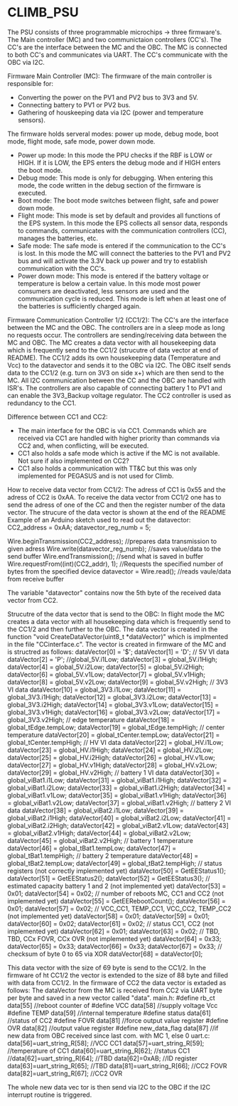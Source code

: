 # CLIMB_PSU

The PSU consists of three programmable microchips -> three firmware's. The Main controller (MC) and two communictaion controllers (CC's). The CC's are the interface between the MC and the OBC. The MC is connected to both CC's and communicates via UART. The CC's communicate with the OBC via I2C.

Firmware Main Controller (MC):
The firmware of the main controller is responsible for:
- Converting the power on the PV1 and PV2 bus to 3V3 and 5V.
- Connecting battery to PV1 or PV2 bus.
- Gathering of houskeeping data via I2C (power and temperature sensors).

The firmware holds serveral modes: power up mode, debug mode, boot mode, flight mode, safe mode, power down mode.

- Power up mode: In this mode the PPU checks if the RBF is LOW or HIGH. If it is LOW, the EPS enters the debug mode and if HIGH enters the boot mode.
- Debug mode: This mode is only for debugging. When entering this mode, the code written in the debug section of the firmware is executed.
- Boot mode: The boot mode switches between flight, safe and power down mode.
- Flight mode: This mode is set by default and provides all functions of the EPS system. In this mode the EPS collects all sensor data, responds to commands,     communicates with the communication controllers (CC), manages the batteries, etc.
- Safe mode: The safe mode is entered if the communication to the CC's is lost. In this mode the MC will connect the batteries to the PV1 and PV2 bus and will   activate the 3.3V back up power and try to establish communication with the CC's.
- Power down mode: This mode is entered if the battery voltage or temperature is below a certain value. In this mode most power consumers are deactivated, less   sensors are used and the communication cycle is reduced. This mode is left when at least one of the batteries is sufficiently charged again.

Firmware Communication Controller 1/2 (CC1/2):
The CC's are the interface between the MC and the OBC. The controllers are in a sleep mode as long no requests occur. The controllers are sending/receiving data between the MC and OBC. The MC creates a data vector with all housekeeping data which is frequently send to the CC1/2 (strucutre of data vector at end of README). The CC1/2 adds its own housekeeping data (Temperature and Vcc) to the datavector and sends it to the OBC via I2C. The OBC itself sends data to the CC1/2 (e.g. turn on 3V3 on side x+) which are then send to the MC. All I2C communication between the CC and the OBC are handled with ISR's.
The controllers are also capable of connecting battery 1 to PV1 and can enable the 3V3_Backup voltage regulator. The CC2 controller is used as redundancy to the CC1.

Difference between CC1 and CC2:
- The main interface for the OBC is via CC1. Commands which are received via CC1 are handled with
  higher priority than commands via CC2 and, when conflicting, will be executed.
- CC1 also holds a safe mode which is active if the MC is not available. Not sure if also implemented on CC2?
- CC1 also holds a communication with TT&C but this was only implemented for PEGASUS and is not used for Climb.

How to receive data vector from CC1/2:
The adress of CC1 is 0x55 and the adress of CC2 is 0xAA. To receive the data vector from CC1/2 one has to send the adress of one of the CC and then the register number of the data vector. The strucure of the data vector is shown at the end of the README
Example of an Arduino sketch used to read out the datavector:  
  CC2_address = 0xAA;
  datavector_reg_numb = 5;
  
  Wire.beginTransmission(CC2_address);    //prepares data transmission to given adress
  Wire.write(datavector_reg_numb);        //saves value/data to the send buffer
  Wire.endTransmission();                 //send what is saved in buffer
  Wire.requestFrom((int)(CC2_addr), 1);   //Requests the specified number of bytes from the specified device
  datavector = Wire.read();               //reads vaule/data from receive buffer
  
  The variable "datavector" contains now the 5th byte of the received data vector from CC2.

Strucutre of the data vector that is send to the OBC:
In flight mode the MC creates a data vector with all housekeeping data which is frequently send to the CC1/2 and then further to the OBC. The data vector is created in the function "void CreateDataVector(uint8_t *dataVector)" which is implmented in the file "CCinterface.c".
The vector is created in firmware of the MC and is structred as follows:
dataVector[0] = '$';
dataVector[1] = 'D';
	// 5V VI data
	dataVector[2] = 'P'; //global_5V.i1Low;
	dataVector[3] = global_5V.i1High;
	dataVector[4] = global_5V.i2Low;
	dataVector[5] = global_5V.i2High;
	dataVector[6] = global_5V.v1Low;
	dataVector[7] = global_5V.v1High;
	dataVector[8] = global_5V.v2Low;
	dataVector[9] = global_5V.v2High;
	// 3V3 VI data
	dataVector[10] = global_3V3.i1Low;
	dataVector[11] = global_3V3.i1High;
	dataVector[12] = global_3V3.i2Low;
	dataVector[13] = global_3V3.i2High;
	dataVector[14] = global_3V3.v1Low;
	dataVector[15] = global_3V3.v1High;
	dataVector[16] = global_3V3.v2Low;
	dataVector[17] = global_3V3.v2High;
	// edge temperature
	dataVector[18] = global_tEdge.tempLow;
	dataVector[19] = global_tEdge.tempHigh;
	// center temperature
	dataVector[20] = global_tCenter.tempLow;
	dataVector[21] = global_tCenter.tempHigh;
	// HV VI data
	dataVector[22] = global_HV.i1Low;
	dataVector[23] = global_HV.i1High;
	dataVector[24] = global_HV.i2Low;
	dataVector[25] = global_HV.i2High;
	dataVector[26] = global_HV.v1Low;
	dataVector[27] = global_HV.v1High;
	dataVector[28] = global_HV.v2Low;
	dataVector[29] = global_HV.v2High;
	// battery 1 VI data
	dataVector[30] = global_viBat1.i1Low;
	dataVector[31] = global_viBat1.i1High;
	dataVector[32] = global_viBat1.i2Low;
	dataVector[33] = global_viBat1.i2High;
	dataVector[34] = global_viBat1.v1Low;
	dataVector[35] = global_viBat1.v1High;
	dataVector[36] = global_viBat1.v2Low;
	dataVector[37] = global_viBat1.v2High;
	// battery 2 VI data
	dataVector[38] = global_viBat2.i1Low;
	dataVector[39] = global_viBat2.i1High;
	dataVector[40] = global_viBat2.i2Low;
	dataVector[41] = global_viBat2.i2High;
	dataVector[42] = global_viBat2.v1Low;
	dataVector[43] = global_viBat2.v1High;
	dataVector[44] = global_viBat2.v2Low;
	dataVector[45] = global_viBat2.v2High;
	// battery 1 temperature
	dataVector[46] = global_tBat1.tempLow;
	dataVector[47] = global_tBat1.tempHigh;
	// battery 2 temperature
	dataVector[48] = global_tBat2.tempLow;
	dataVector[49] = global_tBat2.tempHigh;
	// status registers (not correctly implemented yet)
	dataVector[50] = GetEEStatus1();
	dataVector[51] = GetEEStatus2();
	dataVector[52] = GetEEStatus3();
	// estimated capacity battery 1 and 2 (not implemented yet)
	dataVector[53] = 0x01;
	dataVector[54] = 0x02;
	// number of reboots MC, CC1 and CC2 (not implemented yet)
	dataVector[55] = GetEERebootCount();
	dataVector[56] = 0x01;
	dataVector[57] = 0x02;
	// VCC_CC1, TEMP_CC1, VCC_CC2, TEMP_CC2 (not implemented yet)
	dataVector[58] = 0x01;
	dataVector[59] = 0x01;
	dataVector[60] = 0x02;
	dataVector[61] = 0x02;
	// status CC1, CC2 (not implemented yet)
	dataVector[62] = 0x01;
	dataVector[63] = 0x02;
	// TBD, TBD, CCx FOVR, CCx OVR (not implemented yet)
	dataVector[64] = 0x33;
	dataVector[65] = 0x33;
	dataVector[66] = 0x33;
	dataVector[67] = 0x33;
	// checksum of byte 0 to 65 via XOR
	dataVector[68] = dataVector[0];

This data vector with the size of 69 byte is send to the CC1/2. In the firmware of ht CC1/2 the vector is extended to the size of 88 byte and filled with data from CC1/2. In the firmware of CC2 the data vector is extaded as follows:
The dataVector from the MC is received from CC2 via UART byte per byte and saved in a new vector called "data". 
main.h:
  #define rb_ct				    data[55]		//reboot counter of
  #define VCC					    data[58]		//supply voltage Vcc
  #define TEMP				    data[59]		//internal temperature
  #define status			    data[61]		//status of CC2
  #define FOVR				    data[81]		//force output value register
  #define OVR					    data[82]		//output value register
  #define new_data_flag		data[87]		//if new data from OBC received since last com. with MC 1, else 0
uart.c:
  data[56]=uart_string_R[58];						//VCC CC1
  data[57]=uart_string_R[59];						//temperature of CC1
  data[60]=uart_string_R[62];						//status CC1
  //data[62]=uart_string_R[64];					//TBD
  data[62]=0xAB;									      //ID register
  data[63]=uart_string_R[65];						//TBD
  data[81]=uart_string_R[66];						//CC2 FOVR
  data[82]=uart_string_R[67];						//CC2 OVR

The whole new data vec tor is then send via I2C to the OBC if the I2C interrupt routine is triggered.
